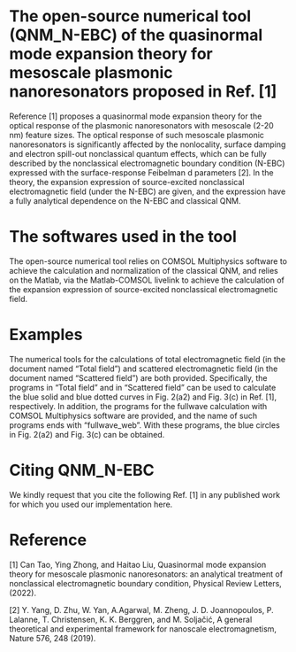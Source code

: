 # The open-source numerical tool (QNM_N-EBC) of the quasinormal mode expansion theory for mesoscale plasmonic nanoresonators proposed in Ref. [1]
Reference [1] proposes a quasinormal mode expansion theory for the optical response of the plasmonic nanoresonators with mesoscale (2-20 nm) feature sizes. The optical response of such mesoscale plasmonic nanoresonators is significantly affected by the nonlocality, surface damping and electron spill-out nonclassical quantum effects, which can be fully described by the nonclassical electromagnetic boundary condition (N-EBC) expressed with the surface-response Feibelman d parameters [2]. In the theory, the expansion expression of source-excited nonclassical electromagnetic field (under the N-EBC) are given, and the expression have a fully analytical dependence on the N-EBC and classical QNM.

# The softwares used in the tool
The open-source numerical tool relies on COMSOL Multiphysics software to achieve the calculation and normalization of the classical QNM, and relies on the Matlab, via the Matlab-COMSOL livelink to achieve the calculation of the expansion expression of source-excited nonclassical electromagnetic field. 

# Examples
The numerical tools for the calculations of total electromagnetic field (in the document named “Total field”) and scattered electromagnetic field (in the document named “Scattered field”) are both provided. Specifically, the programs in “Total field” and in “Scattered field” can be used to calculate the blue solid and blue dotted curves in Fig. 2(a2) and Fig. 3(c) in Ref. [1], respectively. In addition, the programs for the fullwave calculation with COMSOL Multiphysics software are provided, and the name of such programs ends with “fullwave_web”. With these programs, the blue circles in Fig. 2(a2) and Fig. 3(c) can be obtained.
  
# Citing QNM_N-EBC
We kindly request that you cite the following Ref. [1] in any published work for which you used our implementation here.

# Reference
[1] Can Tao, Ying Zhong, and Haitao Liu, Quasinormal mode expansion theory for mesoscale plasmonic nanoresonators: an analytical treatment of nonclassical electromagnetic boundary condition, Physical Review Letters, (2022).
  
[2] Y. Yang, D. Zhu, W. Yan, A.Agarwal, M. Zheng, J. D. Joannopoulos, P. Lalanne, T. Christensen, K. K. Berggren, and M. Soljačić, A general theoretical and experimental framework for nanoscale electromagnetism, Nature 576, 248 (2019).



  

